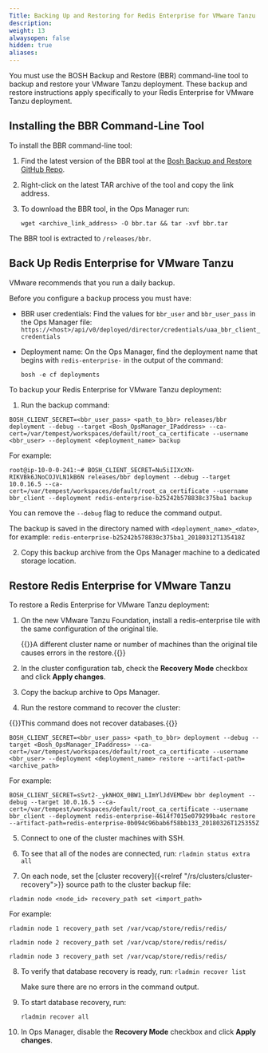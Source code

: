 ```yaml
---
Title: Backing Up and Restoring for Redis Enterprise for VMware Tanzu
description:
weight: 13
alwaysopen: false
hidden: true
aliases: 
---
```


You must use the BOSH Backup and Restore (BBR) command-line tool to backup and restore your VMware Tanzu deployment.
These backup and restore instructions apply specifically to your Redis Enterprise for VMware Tanzu deployment.

## Installing the BBR Command-Line Tool

To install the BBR command-line tool:

1. Find the latest version of the BBR tool at the [Bosh Backup and Restore GitHub Repo](https://github.com/cloudfoundry-incubator/bosh-backup-and-restore/releases).

2. Right-click on the latest TAR archive of the tool and copy the link address.
3. To download the BBR tool, in the Ops Manager run:

    ```
    wget <archive_link_address> -O bbr.tar && tar -xvf bbr.tar
    ```

The BBR tool is extracted to `/releases/bbr`.

## Back Up Redis Enterprise for VMware Tanzu

VMware recommends that you run a daily backup.

Before you configure a backup process you must have:

* BBR user credentials: Find the values for `bbr_user` and `bbr_user_pass` in the Ops Manager file: `https://<host>/api/v0/deployed/director/credentials/uaa_bbr_client_credentials`

* Deployment name: On the Ops Manager, find the deployment name that begins
  with `redis-enterprise-` in the output of the command:

  ```
  bosh -e cf deployments
  ```

To backup your Redis Enterprise for VMware Tanzu deployment:

1. Run the backup command:

  ```src
  BOSH_CLIENT_SECRET=<bbr_user_pass> <path_to_bbr> releases/bbr deployment --debug --target <Bosh_OpsManager_IPaddress> --ca-cert=/var/tempest/workspaces/default/root_ca_certificate --username <bbr_user> --deployment <deployment_name> backup
  ```

  For example:

  ```
  root@ip-10-0-0-241:~# BOSH_CLIENT_SECRET=Nu5iIIXcXN-RIKVBk6JNoCOJVLN1kB6N releases/bbr deployment --debug --target 10.0.16.5 --ca-cert=/var/tempest/workspaces/default/root_ca_certificate --username bbr_client --deployment redis-enterprise-b25242b578838c375ba1 backup
  ```

  You can remove the `--debug` flag to reduce the command output.

  The backup is saved in the directory named with `<deployment_name>_<date>`, for example: `redis-enterprise-b25242b578838c375ba1_20180312T135418Z`

2. Copy this backup archive from the Ops Manager machine to a dedicated storage location.

## Restore Redis Enterprise for VMware Tanzu

To restore a Redis Enterprise for VMware Tanzu deployment:

1. On the new VMware Tanzu Foundation, install a redis-enterprise tile with the same configuration of the original tile.

    {{<note>}}A different cluster name or number of machines than the original tile causes errors in the restore.{{</note>}}

2. In the cluster configuration tab, check the **Recovery Mode** checkbox and click **Apply changes**.

3. Copy the backup archive to Ops Manager.

4. Run the restore command to recover the cluster:

  {{<note>}}This command does not recover databases.{{</note>}}

  ```src
  BOSH_CLIENT_SECRET=<bbr_user_pass> <path_to_bbr> deployment --debug --target <Bosh_OpsManager_IPaddress> --ca-cert=/var/tempest/workspaces/default/root_ca_certificate --username <bbr_user> --deployment <deployment_name> restore --artifact-path=<archive_path>
  ```

  For example:

  ```
  BOSH_CLIENT_SECRET=sSvt2-_ykNHOX_0BW1_LImYlJdVEMDew bbr deployment --debug --target 10.0.16.5 --ca-cert=/var/tempest/workspaces/default/root_ca_certificate --username bbr_client --deployment redis-enterprise-4614f7015e079299ba4c restore --artifact-path=redis-enterprise-0b094c96bab6f58bb133_20180326T125355Z
  ```

5. Connect to one of the cluster machines with SSH.

6. To see that all of the nodes are connected, run: `rladmin status extra all`

7. On each node, set the [cluster recovery]{{<relref "/rs/clusters/cluster-recovery">}}
   source path to the cluster backup file:

  ```
  rladmin node <node_id> recovery_path set <import_path>
  ```

  For example:

  ```
  rladmin node 1 recovery_path set /var/vcap/store/redis/redis/
  ```

  ```
  rladmin node 2 recovery_path set /var/vcap/store/redis/redis/
  ```

  ```
  rladmin node 3 recovery_path set /var/vcap/store/redis/redis/
  ```

8. To verify that database recovery is ready, run: `rladmin recover list`
    
    Make sure there are no errors in the command output.

9. To start database recovery, run:

    ```
    rladmin recover all
    ```

10. In Ops Manager, disable the **Recovery Mode** checkbox and click **Apply changes**.